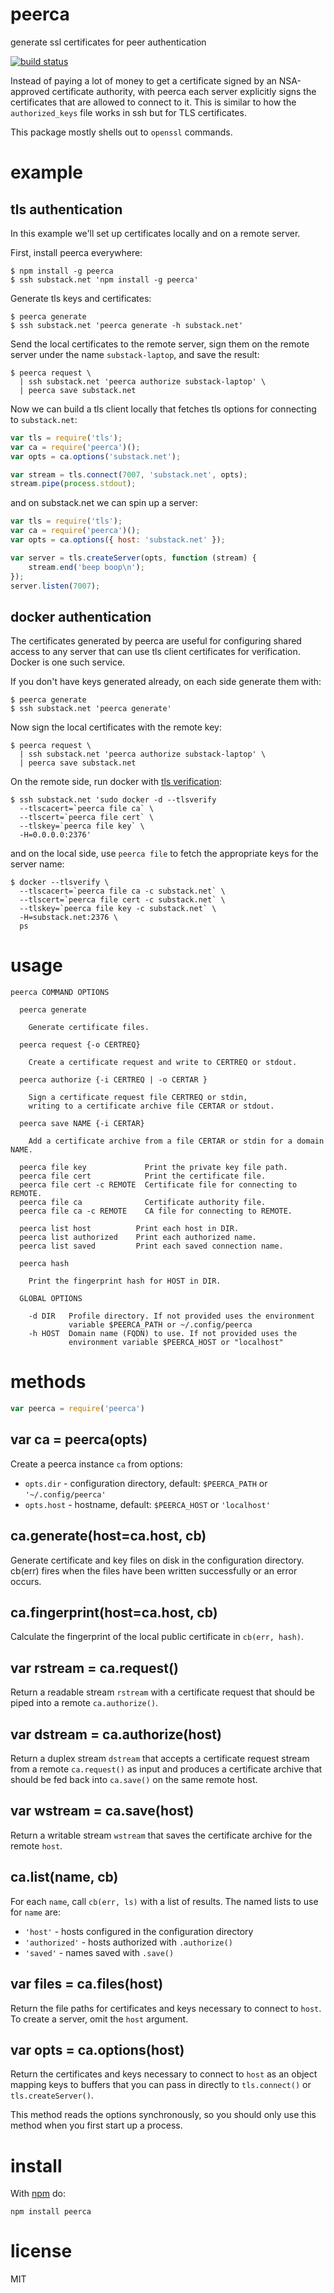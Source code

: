 # peerca

generate ssl certificates for peer authentication

[![build status](https://secure.travis-ci.org/substack/peerca.png)](http://travis-ci.org/substack/peerca)

Instead of paying a lot of money to get a certificate signed by an NSA-approved
certificate authority, with peerca each server explicitly signs the certificates
that are allowed to connect to it. This is similar to how the `authorized_keys`
file works in ssh but for TLS certificates.

This package mostly shells out to `openssl` commands.

# example

## tls authentication

In this example we'll set up certificates locally and on a remote server.

First, install peerca everywhere:

```
$ npm install -g peerca
$ ssh substack.net 'npm install -g peerca'
```

Generate tls keys and certificates:

```
$ peerca generate
$ ssh substack.net 'peerca generate -h substack.net'
```

Send the local certificates to the remote server, sign them on the remote
server under the name `substack-laptop`, and save the result:

```
$ peerca request \
  | ssh substack.net 'peerca authorize substack-laptop' \
  | peerca save substack.net
```

Now we can build a tls client locally that fetches tls options for connecting to
`substack.net`:

``` js
var tls = require('tls');
var ca = require('peerca')();
var opts = ca.options('substack.net');

var stream = tls.connect(7007, 'substack.net', opts);
stream.pipe(process.stdout);
```

and on substack.net we can spin up a server:

``` js
var tls = require('tls');
var ca = require('peerca')();
var opts = ca.options({ host: 'substack.net' });

var server = tls.createServer(opts, function (stream) {
    stream.end('beep boop\n');
});
server.listen(7007);
```

## docker authentication

The certificates generated by peerca are useful for configuring shared access to
any server that can use tls client certificates for verification. Docker is one
such service.

If you don't have keys generated already, on each side generate them with:

```
$ peerca generate
$ ssh substack.net 'peerca generate'
```

Now sign the local certificates with the remote key:

```
$ peerca request \
  | ssh substack.net 'peerca authorize substack-laptop' \
  | peerca save substack.net
```

On the remote side, run docker with
[tls verification](http://docs.docker.com/articles/https/):

```
$ ssh substack.net 'sudo docker -d --tlsverify
  --tlscacert=`peerca file ca` \
  --tlscert=`peerca file cert` \
  --tlskey=`peerca file key` \
  -H=0.0.0.0:2376'
```

and on the local side, use `peerca file` to fetch the appropriate keys for the
server name:

```
$ docker --tlsverify \
  --tlscacert=`peerca file ca -c substack.net` \
  --tlscert=`peerca file cert -c substack.net` \
  --tlskey=`peerca file key -c substack.net` \
  -H=substack.net:2376 \
  ps
```

# usage

```
peerca COMMAND OPTIONS

  peerca generate
 
    Generate certificate files.

  peerca request {-o CERTREQ}

    Create a certificate request and write to CERTREQ or stdout.

  peerca authorize {-i CERTREQ | -o CERTAR }

    Sign a certificate request file CERTREQ or stdin,
    writing to a certificate archive file CERTAR or stdout.
 
  peerca save NAME {-i CERTAR}

    Add a certificate archive from a file CERTAR or stdin for a domain NAME.
 
  peerca file key             Print the private key file path.
  peerca file cert            Print the certificate file.
  peerca file cert -c REMOTE  Certificate file for connecting to REMOTE.
  peerca file ca              Certificate authority file.
  peerca file ca -c REMOTE    CA file for connecting to REMOTE.
 
  peerca list host          Print each host in DIR.
  peerca list authorized    Print each authorized name.
  peerca list saved         Print each saved connection name.

  peerca hash
 
    Print the fingerprint hash for HOST in DIR.

  GLOBAL OPTIONS
  
    -d DIR   Profile directory. If not provided uses the environment
             variable $PEERCA_PATH or ~/.config/peerca
    -h HOST  Domain name (FQDN) to use. If not provided uses the
             environment variable $PEERCA_HOST or "localhost"

```

# methods

``` js
var peerca = require('peerca')
```

## var ca = peerca(opts)

Create a peerca instance `ca` from options:

* `opts.dir` - configuration directory, default: `$PEERCA_PATH` or
`'~/.config/peerca'`
* `opts.host` - hostname, default: `$PEERCA_HOST` or `'localhost'`

## ca.generate(host=ca.host, cb)

Generate certificate and key files on disk in the configuration directory.
cb(err) fires when the files have been written successfully or an error occurs.

## ca.fingerprint(host=ca.host, cb)

Calculate the fingerprint of the local public certificate in `cb(err, hash)`.

## var rstream = ca.request()

Return a readable stream `rstream` with a certificate request that should be
piped into a remote `ca.authorize()`.

## var dstream = ca.authorize(host)

Return a duplex stream `dstream` that accepts a certificate request stream from
a remote `ca.request()` as input and produces a certificate archive that should
be fed back into `ca.save()` on the same remote host.

## var wstream = ca.save(host)

Return a writable stream `wstream` that saves the certificate archive for the
remote `host`.

## ca.list(name, cb)

For each `name`, call `cb(err, ls)` with a list of results. The named lists to
use for `name` are:

* `'host'` - hosts configured in the configuration directory
* `'authorized'` - hosts authorized with `.authorize()` 
* `'saved'` - names saved with `.save()`

## var files = ca.files(host)

Return the file paths for certificates and keys necessary to connect to `host`.
To create a server, omit the `host` argument.

## var opts = ca.options(host)

Return the certificates and keys necessary to connect to `host` as an object
mapping keys to buffers that you can pass in directly to `tls.connect()` or
`tls.createServer()`.

This method reads the options synchronously, so you should only use this method
when you first start up a process.

# install

With [npm](https://npmjs.org) do:

```
npm install peerca
```

# license

MIT
